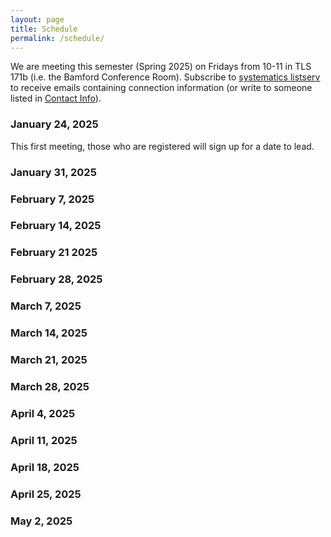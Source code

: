 ```yaml
---
layout: page
title: Schedule
permalink: /schedule/
---
```


We are meeting this semester (Spring 2025) on Fridays from 10-11 in TLS 171b (i.e. the Bamford Conference Room). Subscribe to [systematics listserv](/systseminar/listserv/) to receive emails containing connection information (or write to someone listed in [Contact Info](/systseminar/contact-info/)).

### January 24, 2025

This first meeting, those who are registered will sign up for a date to lead.

### January 31, 2025

### February 7, 2025

### February 14, 2025

### February 21 2025

### February 28, 2025

### March 7, 2025

### March 14, 2025

### March 21, 2025

### March 28, 2025

### April 4, 2025

### April 11, 2025

### April 18, 2025

### April 25, 2025

### May 2, 2025

